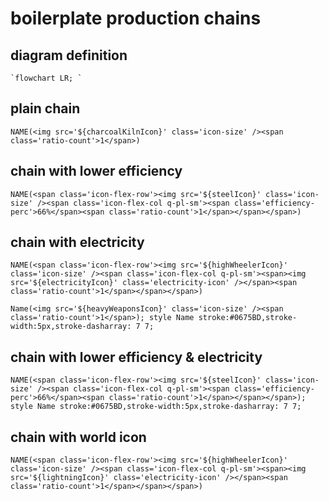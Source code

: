 # boilerplate production chains

## diagram definition

```
`flowchart LR; `
```

## plain chain

```
NAME(<img src='${charcoalKilnIcon}' class='icon-size' /><span class='ratio-count'>1</span>)
```

## chain with lower efficiency

```
NAME(<span class='icon-flex-row'><img src='${steelIcon}' class='icon-size' /><span class='icon-flex-col q-pl-sm'><span class='efficiency-perc'>66%</span><span class='ratio-count'>1</span></span></span>)
```

## chain with electricity

```
NAME(<span class='icon-flex-row'><img src='${highWheelerIcon}' class='icon-size' /><span class='icon-flex-col q-pl-sm'><span><img src='${electricityIcon}' class='electricity-icon' /></span><span class='ratio-count'>1</span></span></span>)
```

```
Name(<img src='${heavyWeaponsIcon}' class='icon-size' /><span class='ratio-count'>1</span>); style Name stroke:#0675BD,stroke-width:5px,stroke-dasharray: 7 7;
```

## chain with lower efficiency & electricity

```
NAME(<span class='icon-flex-row'><img src='${steelIcon}' class='icon-size' /><span class='icon-flex-col q-pl-sm'><span class='efficiency-perc'>66%</span><span class='ratio-count'>1</span></span></span>); style Name stroke:#0675BD,stroke-width:5px,stroke-dasharray: 7 7;
```

## chain with world icon

```
NAME(<span class='icon-flex-row'><img src='${highWheelerIcon}' class='icon-size' /><span class='icon-flex-col q-pl-sm'><span><img src='${lightningIcon}' class='electricity-icon' /></span><span class='ratio-count'>1</span></span></span>)
```
